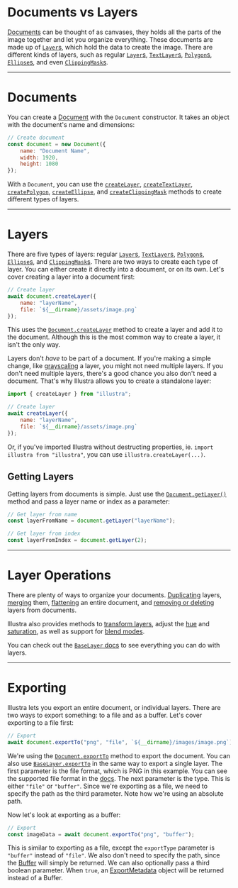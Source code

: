 # Documents vs Layers

[Documents](https://illustra.apixel.me/docs/classes/Document) can be thought of as canvases, they holds all the parts of the image together and let you organize everything. These documents are made up of [`Layer`s](https://illustra.apixel.me/docs/classes/BaseLayer), which hold the data to create the image. There are different kinds of layers, such as regular [`Layer`s](https://illustra.apixel.me/docs/classes/Layer), [`TextLayer`s](https://illustra.apixel.me/docs/classes/TextLayer), [`Polygon`s](https://illustra.apixel.me/docs/classes/Polygon), [`Ellipse`s](https://illustra.apixel.me/docs/classes/Ellipse), and even [`ClippingMask`s](https://illustra.apixel.me/docs/classes/ClippingMask).

---

# Documents

You can create a [Document](https://illustra.apixel.me/docs/classes/Document) with the `Document` constructor. It takes an object with the document's name and dimensions:

```js
// Create document
const document = new Document({
    name: "Document Name",
    width: 1920,
    height: 1080
});
```

With a `Document`, you can use the [`createLayer`](https://illustra.apixel.me/docs/classes/Document#createLayer), [`createTextLayer`](https://illustra.apixel.me/docs/classes/Document#createTextLayer), [`createPolygon`](https://illustra.apixel.me/docs/classes/Document#createPolygon), [`createEllipse`](https://illustra.apixel.me/docs/classes/Document#createEllipse), and [`createClippingMask`](https://illustra.apixel.me/docs/classes/Document#createClippingMask) methods to create different types of layers.

---

# Layers

There are five types of layers: regular [`Layer`s](https://illustra.apixel.me/docs/classes/Layer), [`TextLayer`s](https://illustra.apixel.me/docs/classes/TextLayer), [`Polygon`s](https://illustra.apixel.me/docs/classes/Polygon), [`Ellipse`s](https://illustra.apixel.me/docs/classes/Ellipse), and [`ClippingMask`s](https://illustra.apixel.me/docs/classes/ClippingMask). There are two ways to create each type of layer. You can either create it directly into a document, or on its own. Let's cover creating a layer into a document first:

```js
// Create layer
await document.createLayer({
    name: "layerName",
    file: `${__dirname}/assets/image.png`
});
```

This uses the [`Document.createLayer`](https://illustra.apixel.me/docs/classes/Document#createLayer) method to create a layer and add it to the document. Although this is the most common way to create a layer, it isn't the only way.

Layers don't *have* to be part of a document. If you're making a simple change, like [grayscaling](https://illustra.apixel.me/docs/classes/BaseLayer#grayscale) a layer, you might not need multiple layers. If you don't need multiple layers, there's a good chance you also don't need a document. That's why Illustra allows you to create a standalone layer:

```js
import { createLayer } from "illustra";

// Create layer
await createLayer({
    name: "layerName",
    file: `${__dirname}/assets/image.png`
});
```

Or, if you've imported Illustra without destructing properties, ie. `import illustra from "illustra"`, you can use `illustra.createLayer(...)`.

## Getting Layers

Getting layers from documents is simple. Just use the [`Document.getLayer()`]() method and pass a layer name or index as a parameter:

```js
// Get layer from name
const layerFromName = document.getLayer("layerName");

// Get layer from index
const layerFromIndex = document.getLayer(2);
```

---

# Layer Operations

There are plenty of ways to organize your documents. [Duplicating](https://illustra.apixel.me/docs/classes/BaseLayer#duplicate) layers, [merging](https://illustra.apixel.me/docs/classes/Document#mergeLayers) them, [flattening](https://illustra.apixel.me/docs/classes/Document#mergeLayers) an entire document, and [removing or deleting](https://illustra.apixel.me/docs/classes/BaseLayer#remove) layers from documents.

Illustra also provides methods to [transform layers](https://illustra.apixel.me/guide/transformations), adjust the [hue](https://illustra.apixel.me/docs/classes/BaseLayer#hue) and [saturation](https://illustra.apixel.me/docs/classes/BaseLayer#saturation), as well as support for [blend modes](https://illustra.apixel.me/guide/blend-modes).

You can check out the [`BaseLayer` docs](https://illustra.apixel.me/docs/classes/BaseLayer) to see everything you can do with layers.

---

# Exporting

Illustra lets you export an entire document, or individual layers. There are two ways to export something: to a file and as a buffer. Let's cover exporting to a file first:

```js
// Export
await document.exportTo("png", "file", `${__dirname}/images/image.png`);
```

We're using the [`Document.exportTo`](https://illustra.apixel.me/docs/classes/Document#exportTo) method to export the document. You can also use [`BaseLayer.exportTo`](https://illustra.apixel.me/docs/classes/BaseLayer#exportTo) in the same way to export a single layer. The first parameter is the file format, which is PNG in this example. You can see the supported file format in the [docs](https://illustra.apixel.me/docs/classes/Document#exportTo). The next parameter is the type. This is either `"file"` or `"buffer"`. Since we're exporting as a file, we need to specify the path as the third parameter. Note how we're using an absolute path.

Now let's look at exporting as a buffer:

```js
// Export
const imageData = await document.exportTo("png", "buffer");
```

This is similar to exporting as a file, except the `exportType` parameter is `"buffer"` instead of `"file"`. We also don't need to specify the path, since the [Buffer](https://nodejs.org/api/buffer.html) will simply be returned. We can also optionally pass a third boolean parameter. When `true`, an [ExportMetadata](https://illustra.apixel.me/docs/interfaces/ExportMetadata) object will be returned instead of a Buffer.